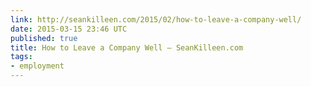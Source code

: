 ```yaml
---
link: http://seankilleen.com/2015/02/how-to-leave-a-company-well/
date: 2015-03-15 23:46 UTC
published: true
title: How to Leave a Company Well – SeanKilleen.com
tags:
- employment
---
```



